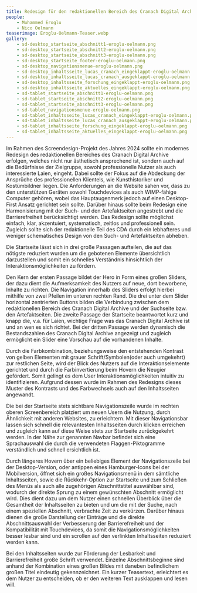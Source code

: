 ```yaml
---
title: Redesign für den redaktionellen Bereich des Cranach Digital Archive
people:
    - Muhammed Eroglu
    - Nico Oelmann
teaserimage: Eroglu-Oelmann-Teaser.webp
gallery:
    - sd-desktop_startseite_abschnitt1-eroglu-oelmann.png
    - sd-desktop_startseite_abschnitt2-eroglu-oelmann.png
    - sd-desktop_startseite_abschnitt3-eroglu-oelmann.png
    - sd-desktop_startseite_footer-eroglu-oelmann.png
    - sd-desktop_navigationsmenue-eroglu-oelmann.png
    - sd-desktop_inhaltsseite_lucas_cranach_eingeklappt-eroglu-oelmann.png
    - sd-desktop_inhaltsseite_lucas_cranach_ausgeklappt-eroglu-oelmann.png
    - sd-desktop_inhaltsseite_forschung_eingeklappt-eroglu-oelmann.png
    - sd-desktop_inhaltsseite_aktuelles_eingeklappt-eroglu-oelmann.png
    - sd-tablet_startseite_abschnitt1-eroglu-oelmann.png
    - sd-tablet_startseite_abschnitt2-eroglu-oelmann.png
    - sd-tablet_startseite_abschnitt3-eroglu-oelmann.png
    - sd-tablet_navigationsmenue-eroglu-oelmann.png
    - sd-tablet_inhaltsseite_lucas_cranach_eingeklappt-eroglu-oelmann.png
    - sd-tablet_inhaltsseite_lucas_cranach_ausgeklappt-eroglu-oelmann.png
    - sd-tablet_inhaltsseite_forschung_eingeklappt-eroglu-oelmann.png
    - sd-tablet_inhaltsseite_aktuelles_eingeklappt-eroglu-oelmann.png
---
```


Im Rahmen des Screendesign-Projekt des Jahres 2024 sollte ein modernes Redesign des redaktionellen Bereiches des Cranach Digital Archive erfolgen, welches nicht nur ästhetisch ansprechend ist, sondern auch auf die Bedürfnisse der Zielgruppe, sowohl professionelle Nutzer als auch interessierte Laien, eingeht. Dabei sollte der Fokus auf die Abdeckung der Ansprüche des professionellen Klientels, wie Kunsthistoriker und Kostümbildner liegen.
Die Anforderungen an die Website sahen vor, dass  zu den unterstützen Geräten sowohl Touchdevices als auch WIMP-fähige Computer gehören, wobei das Hauptaugenmerk jedoch auf einen Desktop-First Ansatz gerichtet sein sollte. Darüber hinaus sollte beim Redesign eine Harmonisierung mit der Such- und den Artefaktseiten angestrebt und die Barrierefreiheit berücksichtigt werden. Das Redesign sollte möglichst einfach, klar, akzentuiert, systematisch, zeitlos und professionell sein. Zugleich sollte sich der redaktionelle Teil des CDA durch ein lebhafteres und weniger schematisches Design von den Such- und Artefaktseiten abheben.

Die Startseite lässt sich in drei große Passagen aufteilen, die auf das nötigste reduziert wurden um die gebotenen Elemente übersichtlich darzustellen und somit ein schnelles Verständnis hinsichtlich der Interaktionsmöglichkeiten zu fördern. 

Den Kern der ersten Passage bildet der Hero in Form eines großen Sliders, der dazu dient die Aufmerksamkeit des Nutzers auf neue, dort beworbene, Inhalte zu richten. Die Navigation innerhalb des Sliders erfolgt hierbei mithilfe von zwei Pfeilen im unteren rechten Rand.
Die drei unter dem Slider horizontal zentrierten Buttons bilden die Verbindung zwischen dem redaktionellen Bereich des Cranach Digital Archive und der Suchseite bzw. den Artefaktseiten.
Die zweite Passage der Startseite beantwortet kurz und knapp die, v.a. für Laien, wichtige Frage  was das Cranach Digital Archive ist und an wen es sich richtet.
Bei der dritten Passage werden dynamisch die Bestandszahlen des Cranach Digital Archive angezeigt und zugleich ermöglicht ein Slider eine Vorschau auf die vorhandenen Inhalte.

Durch die Farbkombination, beziehungsweise den entstehenden Kontrast von gelben Elementen mit grauer Schrift/Symbolen(oder auch umgekehrt) zur restlichen Seite, wird der Blick des Nutzers auf die Interaktionselemente gerichtet und durch die Farbinvertierung beim Hovern die Neugier gefördert.
Somit gelingt es dem User Interaktionsmöglichkeiten intuitiv zu identifizieren.
Aufgrund dessen wurde im Rahmen des Redesigns dieses Muster des Kontrasts und des Farbwechsels auch auf den Inhaltsseiten angewandt.

Die bei der Startseite stets sichtbare Navigationszeile wurde im rechten oberen Screenbereich platziert um neuen Usern die Nutzung, durch Ähnlichkeit mit anderen Websites, zu erleichtern. Mit dieser Navigationsbar lassen sich schnell die relevantesten Inhaltsseiten durch klicken erreichen und zugleich kann auf diese Weise stets zur Startseite zurückgekehrt werden.
In der Nähe zur genannten Navbar befindet sich eine Sprachauswahl die durch die verwendeten Flaggen-Piktogramme verständlich und schnell ersichtlich ist.

Durch längeres Hovern über ein beliebiges Element der Navigationszeile bei der Desktop-Version, oder antippen eines Hamburger-Icons bei der Mobilversion, öffnet sich ein großes Navigationsmenü in dem sämtliche Inhaltsseiten, sowie die Rückkehr-Option zur Startseite und zum Schließen des Menüs als auch alle zugehörigen Abschnittstitel auswählbar sind, wodurch der direkte Sprung zu einem gewünschten Abschnitt ermöglicht wird. Dies dient dazu um dem Nutzer einen schnellen Überblick über die Gesamtheit der Inhaltsseiten zu bieten und um die mit der Suche, nach einem speziellen Abschnitt, verbrachte Zeit zu verkürzen. Darüber hinaus dienen die große Darstellung der Einträge und die direkte Abschnittsauswahl der Verbesserung der Barrierefreiheit und der Kompatibilität mit Touchdevices, da somit die Navigationsmöglichkeiten besser lesbar sind und ein scrollen auf den verlinkten Inhaltsseiten reduziert werden kann.

Bei den Inhaltsseiten wurde zur Förderung der Lesbarkeit und Barrierefreiheit große Schrift verwendet. Einzelne Abschnittsbeginne sind anhand der Kombination eines großen Bildes mit daneben befindlichem großen Titel eindeutig gekennzeichnet. Ein kurzer Teasertext, erleichtert es dem Nutzer zu entscheiden, ob er den weiteren Text ausklappen und lesen will.
